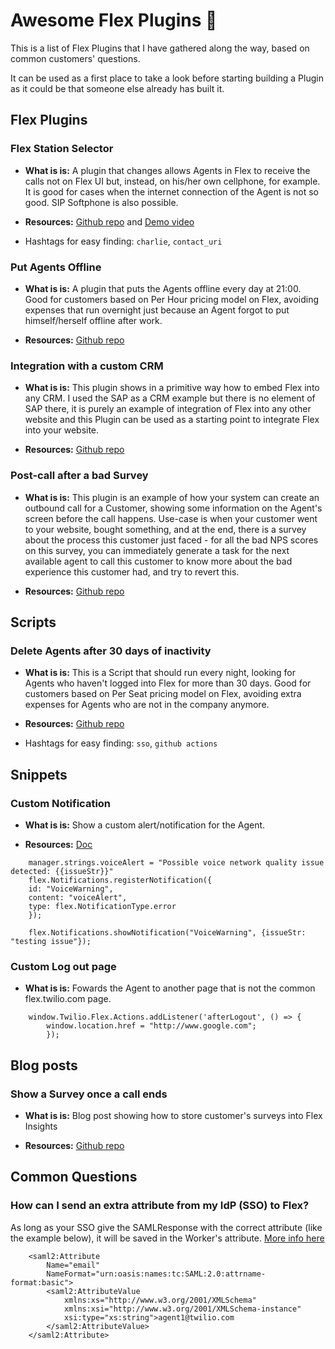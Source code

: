 # Awesome Flex Plugins 🚀

This is a list of Flex Plugins that I have gathered along the way, based on common customers' questions.

It can be used as a first place to take a look before starting building a Plugin as it could be that someone else already has built it.

## Flex Plugins

### Flex Station Selector

- **What is is:** A plugin that changes allows Agents in Flex to receive the calls not on Flex UI but, instead, on his/her own cellphone, for example. It is good for cases when the internet connection of the Agent is not so good. SIP Softphone is also possible.

- **Resources:** [Github repo](https://github.com/jlafer/plugin-station-selector) and [Demo video](https://www.loom.com/share/c441e0e4cb6f4b7696ae46f5dbf5e73a)

- Hashtags for easy finding: `charlie`, `contact_uri`

### Put Agents Offline

- **What is is:** A plugin that puts the Agents offline every day at 21:00. Good for customers based on Per Hour pricing model on Flex, avoiding expenses that run overnight just because an Agent forgot to put himself/herself offline after work.

- **Resources:** [Github repo](https://github.com/bruno222/twilio-flex-plugin-set-agents-to-offline)

### Integration with a custom CRM

- **What is is:** This plugin shows in a primitive way how to embed Flex into any CRM. I used the SAP as a CRM example but there is no element of SAP there, it is purely an example of integration of Flex into any other website and this Plugin can be used as a starting point to integrate Flex into your website.

- **Resources:** [Github repo](https://github.com/bruno222/twilio-flex-sap-c4c-integration)

### Post-call after a bad Survey

- **What is is:** This plugin is an example of how your system can create an outbound call for a Customer, showing some information on the Agent's screen before the call happens. Use-case is when your customer went to your website, bought something, and at the end, there is a survey about the process this customer just faced - for all the bad NPS scores on this survey, you can immediately generate a task for the next available agent to call this customer to know more about the bad experience this customer had, and try to revert this.

- **Resources:** [Github repo](https://github.com/bruno222/twilio-flex-plugin-survey)

## Scripts

### Delete Agents after 30 days of inactivity

- **What is is:** This is a Script that should run every night, looking for Agents who haven't logged into Flex for more than 30 days. Good for customers based on Per Seat pricing model on Flex, avoiding extra expenses for Agents who are not in the company anymore.

- **Resources:** [Github repo](https://github.com/bruno222/twilio-flex-delete-workers-after-x-days)

- Hashtags for easy finding: `sso`, `github actions`

## Snippets

### Custom Notification

- **What is is:** Show a custom alert/notification for the Agent.

- **Resources:** [Doc](https://www.twilio.com/docs/flex/developer/ui/notifications)

```
    manager.strings.voiceAlert = "Possible voice network quality issue detected: {{issueStr}}"
    flex.Notifications.registerNotification({
    id: "VoiceWarning",
    content: "voiceAlert",
    type: flex.NotificationType.error
    });

    flex.Notifications.showNotification("VoiceWarning", {issueStr: "testing issue"});
```

### Custom Log out page

- **What is is:** Fowards the Agent to another page that is not the common flex.twilio.com page.

```
    window.Twilio.Flex.Actions.addListener('afterLogout', () => {
        window.location.href = "http://www.google.com";
        });
```

## Blog posts

### Show a Survey once a call ends

- **What is is:** Blog post showing how to store customer's surveys into Flex Insights

- **Resources:** [Github repo](https://www.twilio.com/blog/post-task-surveys-with-flex-insights)

## Common Questions

### How can I send an extra attribute from my IdP (SSO) to Flex?

As long as your SSO give the SAMLResponse with the correct attribute (like the example below), it will be saved in the Worker's attribute. [More info here](https://www.twilio.com/docs/flex/admin-guide/setup/sso-configuration#attribute-conversion-and-data-types)

```
    <saml2:Attribute
        Name="email"
        NameFormat="urn:oasis:names:tc:SAML:2.0:attrname-format:basic">
        <saml2:AttributeValue
            xmlns:xs="http://www.w3.org/2001/XMLSchema"
            xmlns:xsi="http://www.w3.org/2001/XMLSchema-instance"
            xsi:type="xs:string">agent1@twilio.com
        </saml2:AttributeValue>
    </saml2:Attribute>
```
